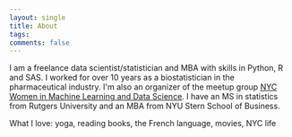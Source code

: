 ```yaml
---
layout: single
title: About
tags: 
comments: false
---
```


I am a freelance data scientist/statistician and MBA with skills in Python, R and SAS. I worked for over 10 years as a biostatistician in the pharmaceutical industry.  I'm also an organizer of the meetup group [NYC Women in Machine Learning and Data Science](wimlds.org). I have an MS in statistics from Rutgers University and an MBA from NYU Stern School of Business.

What I love:  yoga, reading books, the French language, movies, NYC life
